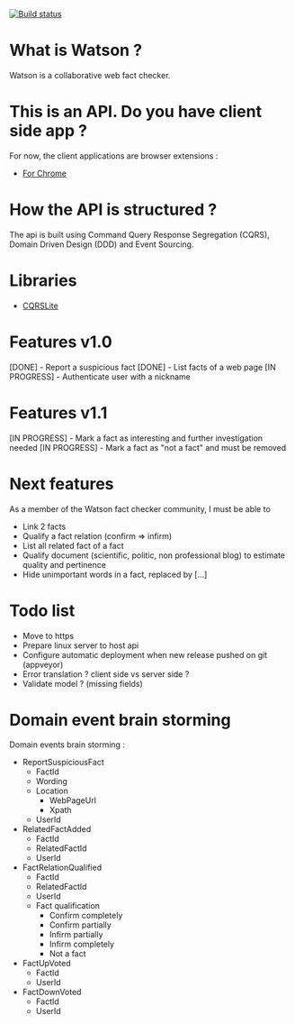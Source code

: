 [![Build status](https://ci.appveyor.com/api/projects/status/uw4n1wgl996vdm4h?svg=true)](https://ci.appveyor.com/project/pierregillon/watson-api)

# What is Watson ?
Watson is a collaborative web fact checker.

# This is an API. Do you have client side app ?
For now, the client applications are browser extensions :
* [For Chrome](https://github.com/pierregillon/Watson.Pluggins.Chrome)

# How the API is structured ?
The api is built using Command Query Response Segregation (CQRS), Domain Driven Design (DDD) and Event Sourcing.

# Libraries
* [CQRSLite](https://github.com/gautema/CQRSlite)

# Features v1.0
[DONE]        - Report a suspicious fact
[DONE]        - List facts of a web page
[IN PROGRESS] - Authenticate user with a nickname

# Features v1.1
[IN PROGRESS] - Mark a fact as interesting and further investigation needed
[IN PROGRESS] - Mark a fact as "not a fact" and must be removed

# Next features
As a member of the Watson fact checker community, I must be able to
- Link 2 facts
- Qualify a fact relation (confirm => infirm)
- List all related fact of a fact
- Qualify document (scientific, politic, non professional blog) to estimate quality and pertinence
- Hide unimportant words in a fact, replaced by [...]

# Todo list
- Move to https
- Prepare linux server to host api
- Configure automatic deployment when new release pushed on git (appveyor)
- Error translation ? client side vs server side ?
- Validate model ? (missing fields)

# Domain event brain storming
Domain events brain storming :
* ReportSuspiciousFact
    * FactId
    * Wording
    * Location
        * WebPageUrl
        * Xpath
    * UserId
* RelatedFactAdded
    * FactId
    * RelatedFactId
    * UserId
* FactRelationQualified
    * FactId
    * RelatedFactId
    * UserId
    * Fact qualification
        * Confirm completely
        * Confirm partially
        * Infirm partially
        * Infirm completely
        * Not a fact
* FactUpVoted
    * FactId
    * UserId
* FactDownVoted
    * FactId
    * UserId